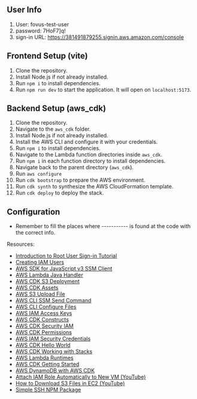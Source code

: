 

## User Info
1. User: fovus-test-user
2. password: 7HoF7]q!
3. sign-in URL: https://381491879255.signin.aws.amazon.com/console

## Frontend Setup (vite)

1. Clone the repository.
3. Install Node.js if not already installed.
4. Run `npm i` to install dependencies.
5. Run `npm run dev` to start the application. It will open on `localhost:5173`.

## Backend Setup (aws_cdk)

1. Clone the repository.
2. Navigate to the `aws_cdk` folder.
3. Install Node.js if not already installed.
4. Install the AWS CLI and configure it with your credentials.
5. Run `npm i` to install dependencies.
6. Navigate to the Lambda function directories inside `aws_cdk`.
7. Run `npm i` in each function directory to install dependencies.
8. Navigate back to the parent directory (`aws_cdk`).
9. Run `aws configure`
10. Run `cdk bootstrap` to prepare the AWS environment.
11. Run `cdk synth` to synthesize the AWS CloudFormation template.
12. Run `cdk deploy` to deploy the stack.

## Configuration

- Remember to fill the places where ----------- is found at the code with the correct info.

Resources:
- [Introduction to Root User Sign-in Tutorial](https://docs.aws.amazon.com/signin/latest/userguide/introduction-to-root-user-sign-in-tutorial.html)
- [Creating IAM Users](https://docs.aws.amazon.com/IAM/latest/UserGuide/id_users_create.html)
- [AWS SDK for JavaScript v3 SSM Client](https://docs.aws.amazon.com/AWSJavaScriptSDK/v3/latest/client/ssm/)
- [AWS Lambda Java Handler](https://docs.aws.amazon.com/lambda/latest/dg/java-handler.html)
- [AWS CDK S3 Deployment](https://docs.aws.amazon.com/cdk/api/v2/python/aws_cdk.aws_s3_deployment/README.html)
- [AWS CDK Assets](https://docs.aws.amazon.com/cdk/v2/guide/assets.html)
- [AWS S3 Upload File](https://docs.aws.amazon.com/quickstarts/latest/s3backup/step-2-upload-file.html)
- [AWS CLI SSM Send Command](https://docs.aws.amazon.com/cli/latest/reference/ssm/send-command.html)
- [AWS CLI Configure Files](https://docs.aws.amazon.com/cli/latest/userguide/cli-configure-files.html)
- [AWS IAM Access Keys](https://docs.aws.amazon.com/IAM/latest/UserGuide/id_credentials_access-keys.html?icmpid=docs_iam_console#Using_CreateAccessKey)
- [AWS CDK Constructs](https://docs.aws.amazon.com/cdk/v2/guide/constructs.html)
- [AWS CDK Security IAM](https://docs.aws.amazon.com/cdk/v2/guide/security-iam.html)
- [AWS CDK Permissions](https://docs.aws.amazon.com/pt_br/cdk/v2/guide/permissions.html)
- [AWS IAM Security Credentials](https://docs.aws.amazon.com/IAM/latest/UserGuide/security-creds.html)
- [AWS CDK Hello World](https://docs.aws.amazon.com/cdk/v2/guide/hello_world.html)
- [AWS CDK Working with Stacks](https://docs.aws.amazon.com/cdk/v2/guide/work-with.html)
- [AWS Lambda Runtimes](https://docs.aws.amazon.com/lambda/latest/dg/lambda-runtimes.html)
- [AWS CDK Getting Started](https://docs.aws.amazon.com/cdk/v2/guide/getting_started.html#getting_started_bootstrap)
- [AWS DynamoDB with AWS CDK](https://dynobase.dev/dynamodb-aws-cdk/#:~:text=With%20AWS%20CDK%2C%20you%20can,2%20properties%3A%20partitionKey%20and%20billingMode%20.&text=DynamoDB%20provides%202%20billing%20modes,the%20billingMode%20property%20to%20dynamodb.)
- [Attach IAM Role Automatically to New VM (YouTube)](https://www.youtube.com/results?search_query=attach+iam+role+automatically+to+new+vm)
- [How to Download S3 Files in EC2 (YouTube)](https://www.youtube.com/results?search_query=how+to+download+s3+files+in+ec2)
- [Simple SSH NPM Package](https://www.npmjs.com/package/simple-ssh)

